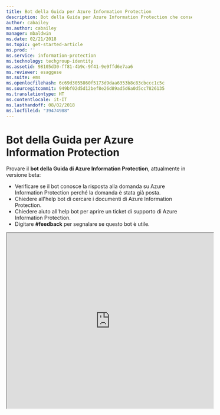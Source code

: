 ```yaml
---
title: Bot della Guida per Azure Information Protection
description: Bot della Guida per Azure Information Protection che consente di rispondere alle domande, cercare i documenti o aprire un ticket di supporto se è necessario il supporto tecnico.
author: cabailey
ms.author: cabailey
manager: mbaldwin
ms.date: 02/21/2018
ms.topic: get-started-article
ms.prod: ''
ms.service: information-protection
ms.technology: techgroup-identity
ms.assetid: 98105d30-ff81-4b9c-9f41-9e9ffd6e7aa6
ms.reviewer: esaggese
ms.suite: ems
ms.openlocfilehash: 6c69d3055860f5173d9daa6353b8c83cbccc1c5c
ms.sourcegitcommit: 949bf02d5d12bef8e26d89ad5d6a0d5cc7826135
ms.translationtype: HT
ms.contentlocale: it-IT
ms.lasthandoff: 08/02/2018
ms.locfileid: "39474988"
---
```

# <a name="help-bot-for-azure-information-protection"></a>Bot della Guida per Azure Information Protection

Provare il **bot della Guida di Azure Information Protection**, attualmente in versione beta:

- Verificare se il bot conosce la risposta alla domanda su Azure Information Protection perché la domanda è stata già posta.
- Chiedere all'help bot di cercare i documenti di Azure Information Protection.
- Chiedere aiuto all'help bot per aprire un ticket di supporto di Azure Information Protection.
- Digitare **#feedback** per segnalare se questo bot è utile.


<iframe width="560" height="475" src="https://webchat.botframework.com/embed/AIPformalBOT?s=SwZOTnCyj6w.cwA.zYE.Wdf87z08R7NHjtaev84v0nLC0urEfQJ2_5bUgvtIR9Q"></iframe>


